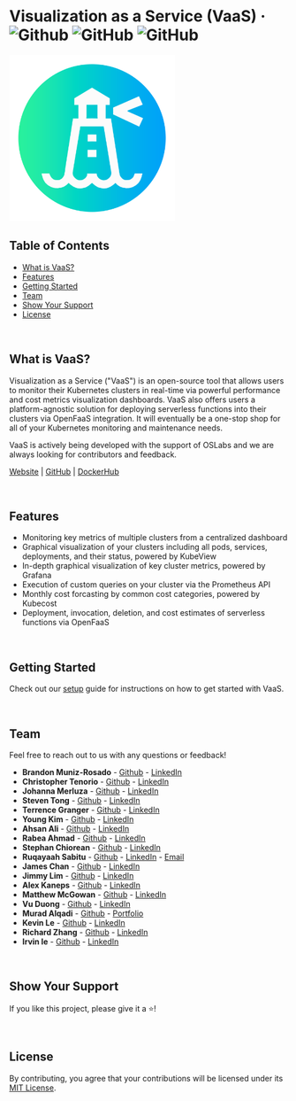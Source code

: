 # Visualization as a Service (VaaS) &middot; ![Github](https://img.shields.io/github/repo-size/oslabs-beta/VaaS) ![GitHub](https://img.shields.io/github/license/oslabs-beta/VaaS) ![GitHub](https://img.shields.io/github/last-commit/oslabs-beta/VaaS)

<img src='public/Images/image1.png' height='300'>

<br />

## Table of Contents

- [What is VaaS?](#what-is-vaas)
- [Features](#current-features)
- [Getting Started](#getting-started)
- [Team](#team)
- [Show Your Support](#show-your-support)
- [License](#license)

<br/>

## What is VaaS?

Visualization as a Service ("VaaS") is an open-source tool that allows users to monitor their Kubernetes clusters in real-time via powerful performance and cost metrics visualization dashboards. VaaS also offers users a platform-agnostic solution for deploying serverless functions into their clusters via OpenFaaS integration. It will eventually be a one-stop shop for all of your Kubernetes monitoring and maintenance needs.

VaaS is actively being developed with the support of OSLabs and we are always looking for contributors and feedback.

[Website](https://www.vaas.dev/) | [GitHub](https://github.com/oslabs-beta/VaaS) | [DockerHub](https://hub.docker.com/r/vaasofficial/vaas_official_image)

<br/>

## Features

- Monitoring key metrics of multiple clusters from a centralized dashboard
- Graphical visualization of your clusters including all pods, services, deployments, and their status, powered by KubeView
- In-depth graphical visualization of key cluster metrics, powered by Grafana
- Execution of custom queries on your cluster via the Prometheus API
- Monthly cost forcasting by common cost categories, powered by Kubecost
- Deployment, invocation, deletion, and cost estimates of serverless functions via OpenFaaS

<br/>

## Getting Started

Check out our [setup](/SETUP.md) guide for instructions on how to get started with VaaS.

<br/>

## Team

Feel free to reach out to us with any questions or feedback!

- **Brandon Muniz-Rosado** - [Github](https://github.com/BrandonMuniz1) - [LinkedIn](https://www.linkedin.com/in/brandon-muniz-389790263/)
- **Christopher Tenorio** - [Github](https://github.com/DankWolf) - [LinkedIn](https://www.linkedin.com/in/christopher-tenorio/)
- **Johanna Merluza** - [Github](https://github.com/johannamerluza) - [LinkedIn](https://www.linkedin.com/in/johannamerluza/)
- **Steven Tong** - [Github](https://github.com/ykim770) - [LinkedIn](https://www.linkedin.com/in/steven-tong-b5578991/)
- **Terrence Granger** - [Github](https://github.com/Terinss) - [LinkedIn](https://www.linkedin.com/in/terrence-granger/)
- **Young Kim** - [Github](https://github.com/ykim770) - [LinkedIn](www.linkedin.com/in/young-j-kim)
- **Ahsan Ali** - [Github](https://github.com/greyali) - [LinkedIn](https://www.linkedin.com/in/greyali/)
- **Rabea Ahmad** - [Github](https://github.com/RabeaAhmad3) - [LinkedIn](https://www.linkedin.com/in/rabea-ahmad/)
- **Stephan Chiorean** - [Github](https://github.com/stephan-chiorean) - [LinkedIn](https://www.linkedin.com/in/stephan-chiorean-2b6961139/)
- **Ruqayaah Sabitu** - [Github](https://github.com/ruqayaahh) - [LinkedIn](https://www.linkedin.com/in/ruqayaahsabitu/) - [Email](mailto:aderinolaruqayaah@gmail.com)
- **James Chan** - [Github](https://github.com/j-chany) - [LinkedIn](https://www.linkedin.com/in/james-c-694018b5/)
- **Jimmy Lim** - [Github](https://github.com/Radizorit) - [LinkedIn](https://www.linkedin.com/in/limjimmyy)
- **Alex Kaneps** - [Github](https://github.com/AlexKaneps) - [LinkedIn](https://www.linkedin.com/in/alex-kaneps/)
- **Matthew McGowan** - [Github](https://github.com/mcmcgowan) - [LinkedIn](https://www.linkedin.com/in/matthewcharlesmcgowan/)
- **Vu Duong** - [Github](https://github.com/vduong021) - [LinkedIn](https://www.linkedin.com/in/vu-duong)
- **Murad Alqadi** - [Github](https://github.com/murad-alqadi) - [Portfolio](http://murad.md/)
- **Kevin Le** - [Github](https://github.com/xkevinle) - [LinkedIn](https://www.linkedin.com/in/xkevinle/)
- **Richard Zhang** - [Github](https://github.com/rich9029) - [LinkedIn](https://www.linkedin.com/in/dickzhang/)
- **Irvin Ie** - [Github](https://github.com/irvinie) - [LinkedIn](https://www.linkedin.com/in/irvinie/)

<br/>

## Show Your Support

If you like this project, please give it a ⭐️!

<br/>

## License

By contributing, you agree that your contributions will be licensed under its [MIT License](/LICENSE).


